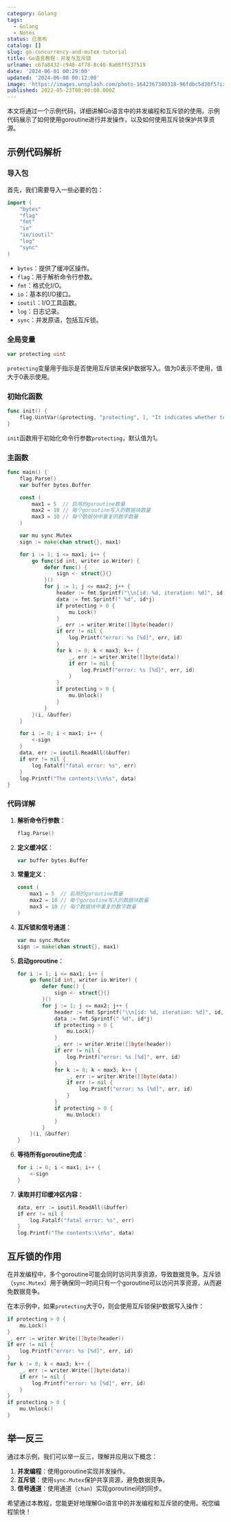 ```yaml
---
category: Golang
tags:
  - Golang
  - Notes
status: 已发布
catalog: []
slug: go-concurrency-and-mutex-tutorial
title: Go语言教程：并发与互斥锁
urlname: c67a8432-c948-4f78-8c40-8a08ff537519
date: '2024-06-01 00:29:00'
updated: '2024-06-08 00:12:00'
image: 'https://images.unsplash.com/photo-1642367340318-96fdbc5d30f5?ixlib=rb-4.0.3&q=85&fm=jpg&crop=entropy&cs=srgb'
published: 2022-05-23T08:00:00.000Z
---
```


本文将通过一个示例代码，详细讲解Go语言中的并发编程和互斥锁的使用。示例代码展示了如何使用goroutine进行并发操作，以及如何使用互斥锁保护共享资源。


## 示例代码解析


### 导入包


首先，我们需要导入一些必要的包：


```go
import (
	"bytes"
	"flag"
	"fmt"
	"io"
	"io/ioutil"
	"log"
	"sync"
)
```

- `bytes`：提供了缓冲区操作。
- `flag`：用于解析命令行参数。
- `fmt`：格式化I/O。
- `io`：基本的I/O接口。
- `ioutil`：I/O工具函数。
- `log`：日志记录。
- `sync`：并发原语，包括互斥锁。

### 全局变量


```go
var protecting uint
```


`protecting`变量用于指示是否使用互斥锁来保护数据写入。值为0表示不使用，值大于0表示使用。


### 初始化函数


```go
func init() {
	flag.UintVar(&protecting, "protecting", 1, "It indicates whether to use a mutex to protect data writing.")
}
```


`init`函数用于初始化命令行参数`protecting`，默认值为1。


### 主函数


```go
func main() {
	flag.Parse()
	var buffer bytes.Buffer

	const (
		max1 = 5  // 启用的goroutine数量
		max2 = 10 // 每个goroutine写入的数据块数量
		max3 = 10 // 每个数据块中重复的数字数量
	)

	var mu sync.Mutex
	sign := make(chan struct{}, max1)

	for i := 1; i <= max1; i++ {
		go func(id int, writer io.Writer) {
			defer func() {
				sign <- struct{}{}
			}()
			for j := 1; j <= max2; j++ {
				header := fmt.Sprintf("\\n[id: %d, iteration: %d]", id, j)
				data := fmt.Sprintf(" %d", id*j)
				if protecting > 0 {
					mu.Lock()
				}
				_, err := writer.Write([]byte(header))
				if err != nil {
					log.Printf("error: %s [%d]", err, id)
				}
				for k := 0; k < max3; k++ {
					_, err := writer.Write([]byte(data))
					if err != nil {
						log.Printf("error: %s [%d]", err, id)
					}
				}
				if protecting > 0 {
					mu.Unlock()
				}
			}
		}(i, &buffer)
	}

	for i := 0; i < max1; i++ {
		<-sign
	}
	data, err := ioutil.ReadAll(&buffer)
	if err != nil {
		log.Fatalf("fatal error: %s", err)
	}
	log.Printf("The contents:\\n%s", data)
}
```


### 代码详解

1. **解析命令行参数**：

    ```go
    flag.Parse()
    ```

2. **定义缓冲区**：

    ```go
    var buffer bytes.Buffer
    ```

3. **常量定义**：

    ```go
    const (
        max1 = 5  // 启用的goroutine数量
        max2 = 10 // 每个goroutine写入的数据块数量
        max3 = 10 // 每个数据块中重复的数字数量
    )
    ```

4. **互斥锁和信号通道**：

    ```go
    var mu sync.Mutex
    sign := make(chan struct{}, max1)
    ```

5. **启动goroutine**：

    ```go
    for i := 1; i <= max1; i++ {
        go func(id int, writer io.Writer) {
            defer func() {
                sign <- struct{}{}
            }()
            for j := 1; j <= max2; j++ {
                header := fmt.Sprintf("\\n[id: %d, iteration: %d]", id, j)
                data := fmt.Sprintf(" %d", id*j)
                if protecting > 0 {
                    mu.Lock()
                }
                _, err := writer.Write([]byte(header))
                if err != nil {
                    log.Printf("error: %s [%d]", err, id)
                }
                for k := 0; k < max3; k++ {
                    _, err := writer.Write([]byte(data))
                    if err != nil {
                        log.Printf("error: %s [%d]", err, id)
                    }
                }
                if protecting > 0 {
                    mu.Unlock()
                }
            }
        }(i, &buffer)
    }
    ```

6. **等待所有goroutine完成**：

    ```go
    for i := 0; i < max1; i++ {
        <-sign
    }
    ```

7. **读取并打印缓冲区内容**：

    ```go
    data, err := ioutil.ReadAll(&buffer)
    if err != nil {
        log.Fatalf("fatal error: %s", err)
    }
    log.Printf("The contents:\\n%s", data)
    ```


## 互斥锁的作用


在并发编程中，多个goroutine可能会同时访问共享资源，导致数据竞争。互斥锁（`sync.Mutex`）用于确保同一时间只有一个goroutine可以访问共享资源，从而避免数据竞争。


在本示例中，如果`protecting`大于0，则会使用互斥锁保护数据写入操作：


```go
if protecting > 0 {
    mu.Lock()
}
_, err := writer.Write([]byte(header))
if err != nil {
    log.Printf("error: %s [%d]", err, id)
}
for k := 0; k < max3; k++ {
    _, err := writer.Write([]byte(data))
    if err != nil {
        log.Printf("error: %s [%d]", err, id)
    }
}
if protecting > 0 {
    mu.Unlock()
}
```


## 举一反三


通过本示例，我们可以举一反三，理解并应用以下概念：

1. **并发编程**：使用goroutine实现并发操作。
2. **互斥锁**：使用`sync.Mutex`保护共享资源，避免数据竞争。
3. **信号通道**：使用通道（`chan`）实现goroutine间的同步。

希望通过本教程，您能更好地理解Go语言中的并发编程和互斥锁的使用。祝您编程愉快！

